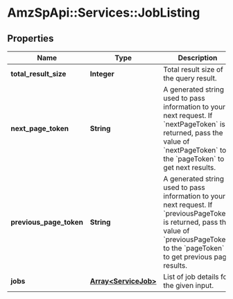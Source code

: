 # AmzSpApi::Services::JobListing

## Properties
Name | Type | Description | Notes
------------ | ------------- | ------------- | -------------
**total_result_size** | **Integer** | Total result size of the query result. | [optional] 
**next_page_token** | **String** | A generated string used to pass information to your next request. If &#x60;nextPageToken&#x60; is returned, pass the value of &#x60;nextPageToken&#x60; to the &#x60;pageToken&#x60; to get next results. | [optional] 
**previous_page_token** | **String** | A generated string used to pass information to your next request. If &#x60;previousPageToken&#x60; is returned, pass the value of &#x60;previousPageToken&#x60; to the &#x60;pageToken&#x60; to get previous page results. | [optional] 
**jobs** | [**Array&lt;ServiceJob&gt;**](ServiceJob.md) | List of job details for the given input. | [optional] 

